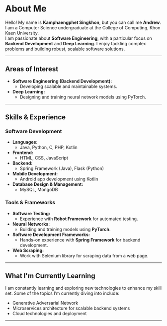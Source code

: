 # About Me
Hello! My name is **Kamphaengphet Singkhon**, but you can call me **Andrew**. I am a Computer Science undergraduate at the College of Computing, Khon Kaen University.  
I am passionate about **Software Engineering**, with a particular focus on **Backend Development** and **Deep Learning**. I enjoy tackling complex problems and building robust, scalable software solutions.  

---
## Areas of Interest
- **Software Engineering (Backend Development):**
  - Developing scalable and maintainable systems.
- **Deep Learning:**
  - Designing and training neural network models using PyTorch.
---
## Skills & Experience
### Software Development
- **Languages:**
  - Java, Python, C, PHP, Kotlin
- **Frontend:**
  - HTML, CSS, JavaScript
- **Backend:**
  - Spring Framework (Java), Flask (Python)
- **Mobile Development:**
  - Android app development using Kotlin
- **Database Design & Management:**
  - MySQL, MongoDB 
### Tools & Frameworks
- **Software Testing:**
  - Experience with **Robot Framework** for automated testing.
- **Neural Networks:**
  - Building and training models using **PyTorch**.
- **Software Development Frameworks:**
  - Hands-on experience with **Spring Framework** for backend development.
- **Web Scraping:**
  - Work with Selenium library for scraping data from a web page.
---
## What I'm Currently Learning
I am constantly learning and exploring new technologies to enhance my skill set. Some of the topics I’m currently diving into include:
- Generative Adversarial Network
- Microservices architecture for scalable backend systems
- Cloud technologies and deployment
---
